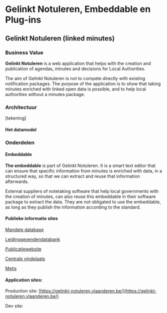 # Gelinkt Notuleren, Embeddable en Plug-ins

## Gelinkt Notuleren \(linked minutes\)

### Business Value

**Gelinkt Notuleren** is a web application that helps with the creation and publication of agendas, minutes and decisions for Local Authorities.

The aim of Gelinkt Notuleren is not to compete directly with existing notification packages. The purpose of the application is to show that taking minutes enriched with linked open data is possible, and to help local authorities without a minutes package.

### Architectuur

\[tekening\]

#### Het datamodel

### Onderdelen

#### Embeddable

**The embeddable** is part of Gelinkt Notuleren. It is a smart text editor that can ensure that specific information from minutes is enriched with data, in a structured way, so that we can extract and reuse that information afterwards.

External suppliers of notetaking software that help local governments with the creation of minutes, can also reuse this embeddable in their software package to extract the data. They are not obligated to use the embeddable, as long as they publish the information according to the standard.

#### Publieke informatie sites

[Mandate database](../wikis-and-publieke-databanken-public-databases/mandatendatabank.md)

[Leidinggevendendatabank](../wikis-and-publieke-databanken-public-databases/leidinggevendendatabank.md)

[Publicatiewebsite](../wikis-and-publieke-databanken-public-databases/publicatiepagina-gelinkt-notuleren.md)

[Centrale vindplaats](../wikis-and-publieke-databanken-public-databases/centrale-vindplaats.md)

[Metis](../wikis-and-publieke-databanken-public-databases/metis.md)

#### Application sites:

Production site: [https://gelinkt-notuleren.vlaanderen.be/](https://gelinkt-notuleren.vlaanderen.be/)

Dev site: 

